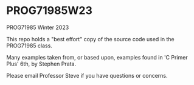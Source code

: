 # PROG71985W23

PROG71985 Winter 2023

This repo holds a "best effort" copy of the source code used in the PROG71985 class.

Many examples taken from, or based upon, examples found in 'C Primer Plus' 6th, by Stephen Prata.

Please email Professor Steve if you have questions or concerns.
